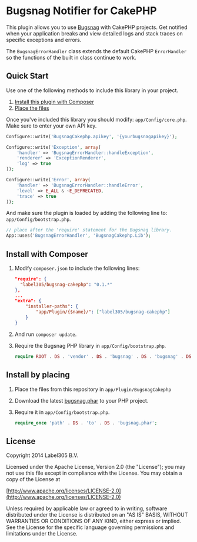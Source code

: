 Bugsnag Notifier for CakePHP
=======

This plugin allows you to use [Bugsnag](https://bugsnag.com) with CakePHP projects. Get notified when your application breaks and view detailed logs and stack traces on specific exceptions and errors.

The `BugsnagErrorHandler` class extends the default CakePHP `ErrorHandler` so the functions of the built in class continue to work.

Quick Start
---------

Use one of the following methods to include this library in your project.

1. [Install this plugin with Composer](#install-with-composer)
2. [Place the files](#install-by-placing)

Once you've included this library you should modify: `app/Config/core.php`. Make sure to enter your own API key.

```php
Configure::write('BugsnagCakephp.apikey', '{yourbugsnagapikey}');

Configure::write('Exception', array(
    'handler' => 'BugsnagErrorHandler::handleException',
    'renderer' => 'ExceptionRenderer',
    'log' => true
));

Configure::write('Error', array(
    'handler' => 'BugsnagErrorHandler::handleError',
    'level' => E_ALL & ~E_DEPRECATED,
    'trace' => true
));
```

And make sure the plugin is loaded by adding the following line to: `app/Config/bootstrap.php`.

```php
// place after the 'require' statement for the Bugsnag library.
App::uses('BugsnagErrorHandler', 'BugsnagCakephp.Lib');
```

Install with Composer
----

1.  Modify `composer.json` to include the following lines:

    ```json
    "require": {
      "label305/bugsnag-cakephp": "0.1.*"
    },
    ...
    "extra": {
        "installer-paths": {
            "app/Plugin/{$name}/": ["label305/bugsnag-cakephp"]
        }
    }
    ```

3.  And run `composer update`.

2. Require the Bugsnag PHP library in `app/Config/bootstrap.php`.

    ```php
    require ROOT . DS . 'vendor' . DS . 'bugsnag' . DS . 'bugsnag' . DS . 'build' . DS . 'bugsnag.phar';
    ```

Install by placing
---

1.  Place the files from this repository in `app/Plugin/BugsnagCakephp`

2.  Download the latest [bugsnag.phar](https://raw.github.com/bugsnag/bugsnag-php/master/build/bugsnag.phar)
    to your PHP project.

3.  Require it in `app/Config/bootstrap.php`.

    ```php
    require_once 'path' . DS . 'to' . DS . 'bugsnag.phar';
    ```

License
---------
Copyright 2014 Label305 B.V.

Licensed under the Apache License, Version 2.0 (the "License");
you may not use this file except in compliance with the License.
You may obtain a copy of the License at

[http://www.apache.org/licenses/LICENSE-2.0](http://www.apache.org/licenses/LICENSE-2.0)

Unless required by applicable law or agreed to in writing, software
distributed under the License is distributed on an "AS IS" BASIS,
WITHOUT WARRANTIES OR CONDITIONS OF ANY KIND, either express or implied.
See the License for the specific language governing permissions and
limitations under the License.
